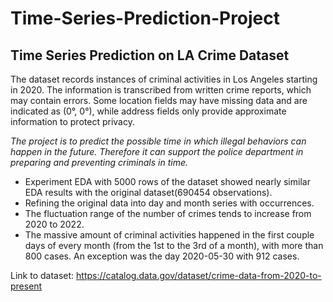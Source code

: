 # Time-Series-Prediction-Project
## Time Series Prediction on LA Crime Dataset

The dataset records instances of criminal activities in Los Angeles starting in 2020. The information is transcribed from written crime reports, which may contain errors. Some location fields may have missing data and are indicated as (0°, 0°), while address fields only provide approximate information to protect privacy. 

*The project is to predict the possible time in which illegal behaviors can happen in the future. Therefore it can support the police department in preparing and preventing criminals in time.*

* Experiment EDA with 5000 rows of the dataset showed nearly similar EDA results with the original dataset(690454 observations).
* Refining the original data into day and month series with occurrences.
* The fluctuation range of the number of crimes tends to increase from 2020 to 2022.
* The massive amount of criminal activities happened in the first couple days of every month (from the 1st to the 3rd of a month), with more than 800 cases. An exception was the day 2020-05-30 with 912 cases.

Link to dataset: https://catalog.data.gov/dataset/crime-data-from-2020-to-present
